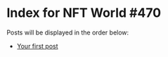 # Index for NFT World #470
Posts will be displayed in the order below:

- [Your first post](./001-first.md)

